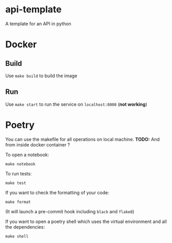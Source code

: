 # api-template
A template for an API in python


# Docker


## Build

Use `make build` to build the image

## Run

Use `make start` to run the service on `localhost:8000` (**not working**)


# Poetry

You can use the makefile for all operations on local machine.
**TODO:** And from inside docker container ? 

To open a notebook:

    make notebook

To run tests:

    make test

If you want to check the formatting of your code:

    make format
    
(It will launch a pre-commit hook including ``black`` and ``flake8``)

If you want to open a poetry shell which uses the virtual environment and all the dependencies:

    make shell
